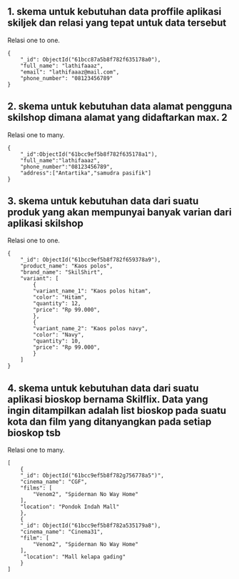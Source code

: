 ## 1. skema untuk kebutuhan data proffile aplikasi skiljek dan relasi yang tepat untuk data tersebut ##  
Relasi one to one.  
```
{
    "_id": ObjectId("61bcc87a5b8f782f635178a0"),  
    "full_name": "lathifaaaz",  
    "email": "lathifaaaz@mail.com",  
    "phone_number": "08123456789"
}
```  

## 2. skema untuk kebutuhan data alamat pengguna skilshop dimana alamat yang didaftarkan max. 2 ##  
Relasi one to many.
```
{  
    "_id":ObjectId("61bcc9ef5b8f782f635178a1"),  
    "full_name":"lathifaaaz",  
    "phone_number":"08123456789",  
    "address":["Antartika","samudra pasifik"]  
}
```  

## 3. skema untuk kebutuhan data dari suatu produk yang akan mempunyai banyak varian dari aplikasi skilshop ##  
Relasi one to one.  
```
{
    "_id": ObjectId("61bcc9ef5b8f782f659378a9"),
    "product_name": "Kaos polos",
    "brand_name": "SkilShirt",
    "variant": [
        {
        "variant_name_1": "Kaos polos hitam",
        "color": "Hitam",
        "quantity": 12,
        "price": "Rp 99.000",
        },
        {
        "variant_name_2": "Kaos polos navy",
        "color": "Navy",
        "quantity": 10,
        "price": "Rp 99.000",
        }
    ]
}
```  

## 4. skema untuk kebutuhan data dari suatu aplikasi bioskop bernama Skilflix. Data yang ingin ditampilkan adalah list bioskop pada suatu kota dan film yang ditanyangkan pada setiap bioskop tsb ##  
Relasi one to many.
``` 
[
    {
    "_id": ObjectId("61bcc9ef5b8f782g756778a5")",
    "cinema_name": "CGF",
    "films": [
        "Venom2", "Spiderman No Way Home"
    ],
    "location": "Pondok Indah Mall"
    },
    {
    "_id": ObjectId("61bcc9ef5b8f782a535179a8"),
    "cinema_name": "Cinema31",
    "film": [
        "Venom2", "Spiderman No Way Home"
    ],
     "location": "Mall kelapa gading"
    }
]
```